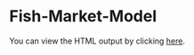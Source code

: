 # Fish-Market-Model
You can view the HTML output by clicking [here](https://github.com/trinitymiller/Fish-Market-Model/blob/main/Summary.pdf).
